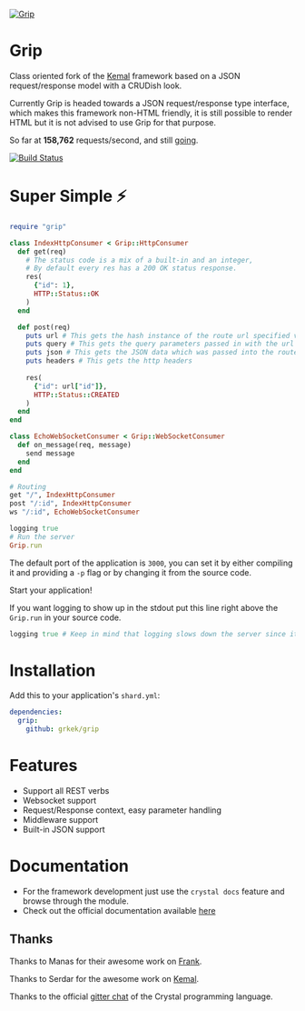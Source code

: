 
[![Grip](https://avatars0.githubusercontent.com/u/44188195?s=200&v=4)](https://github.com/grkek/grip)

# Grip

Class oriented fork of the [Kemal](https://kemalcr.com) framework based on a JSON request/response model with a CRUDish look.

Currently Grip is headed towards a JSON request/response type interface, which makes this framework non-HTML friendly, 
it is still possible to render HTML but it is not advised to use Grip for that purpose.

So far at **158,762** requests/second, and still [going](https://github.com/the-benchmarker/web-frameworks).

[![Build Status](https://travis-ci.org/grkek/grip.svg?branch=master)](https://travis-ci.org/grkek/grip)

# Super Simple ⚡️

```ruby
require "grip"

class IndexHttpConsumer < Grip::HttpConsumer
  def get(req)
    # The status code is a mix of a built-in and an integer,
    # By default every res has a 200 OK status response.
    res(
      {"id": 1},
      HTTP::Status::OK
    )
  end

  def post(req)
    puts url # This gets the hash instance of the route url specified variables
    puts query # This gets the query parameters passed in with the url
    puts json # This gets the JSON data which was passed into the route
    puts headers # This gets the http headers
    
    res(
      {"id": url["id"]},
      HTTP::Status::CREATED
    )
  end
end

class EchoWebSocketConsumer < Grip::WebSocketConsumer
  def on_message(req, message)
    send message
  end
end

# Routing
get "/", IndexHttpConsumer
post "/:id", IndexHttpConsumer
ws "/:id", EchoWebSocketConsumer

logging true
# Run the server
Grip.run
```

The default port of the application is `3000`, 
you can set it by either compiling it and providing a `-p` flag or
by changing it from the source code.

Start your application!

If you want logging to show up in the stdout put this line right above the `Grip.run` in your source code.

```ruby
logging true # Keep in mind that logging slows down the server since it is an IO bound operation
```

# Installation

Add this to your application's `shard.yml`:

```yaml
dependencies:
  grip:
    github: grkek/grip
```

# Features

- Support all REST verbs
- Websocket support
- Request/Response context, easy parameter handling
- Middleware support
- Built-in JSON support

# Documentation

- For the framework development just use the `crystal docs` feature and browse through the module.
- Check out the official documentation available [here](https://github.com/grkek/grip/blob/master/DOCUMENTATION.md)

## Thanks

Thanks to Manas for their awesome work on [Frank](https://github.com/manastech/frank).

Thanks to Serdar for the awesome work on [Kemal](https://github.com/kemalcr/kemal).

Thanks to the official [gitter chat](https://gitter.im/crystal-lang/crystal#) of the Crystal programming language.
